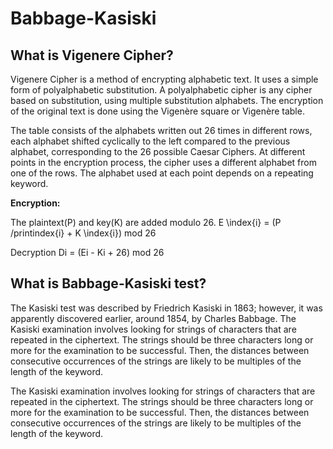 # Babbage-Kasiski

## What is Vigenere Cipher?
Vigenere Cipher is a method of encrypting alphabetic text. It uses a simple form of polyalphabetic substitution. A polyalphabetic cipher is any cipher based on substitution, using multiple substitution alphabets. The encryption of the original text is done using the Vigenère square or Vigenère table.

The table consists of the alphabets written out 26 times in different rows, each alphabet shifted cyclically to the left compared to the previous alphabet, corresponding       to the 26 possible Caesar Ciphers.
At different points in the encryption process, the cipher uses a different alphabet from one of the rows.
The alphabet used at each point depends on a repeating keyword.

__Encryption:__

The plaintext(P) and key(K) are added modulo 26.
E \index{i} = (P /printindex{i} + K \index{i}) mod 26

Decryption
Di = (Ei - Ki + 26) mod 26

## What is Babbage-Kasiski test?
The Kasiski test was described by Friedrich Kasiski in 1863; however, it was apparently discovered earlier, around 1854, by Charles Babbage. The Kasiski examination involves looking for strings of characters that are repeated in the ciphertext. The strings should be three characters long or more for the examination to be successful. Then, the distances between consecutive occurrences of the strings are likely to be multiples of the length of the keyword.

The Kasiski examination involves looking for strings of characters that are repeated in the ciphertext. The strings should be three characters long or more for the examination to be successful. Then, the distances between consecutive occurrences of the strings are likely to be multiples of the length of the keyword.
